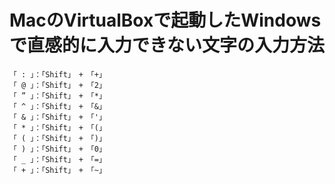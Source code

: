 # MacのVirtualBoxで起動したWindowsで直感的に入力できない文字の入力方法
```
「 : 」：「Shift」　+　「+」
「 @ 」：「Shift」　+　「2」
「 ” 」：「Shift」　+　「*」
「 ^ 」：「Shift」　+　「&」
「 & 」：「Shift」　+　「'」
「 * 」：「Shift」　+　「(」
「 ( 」：「Shift」　+　「)」
「 ) 」：「Shift」　+　「0」
「 _ 」：「Shift」　+　「=」
「 + 」：「Shift」　+　「~」
```

